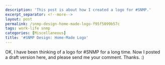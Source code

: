 ```yaml
---
description: 'This post is about how I created a logo for #SNMP.'
excerpt_separator: <!--more-->
layout: post
permalink: /snmp-design-home-made-logo-f95f5099b57c
tags: work-life snmp
categories: [Miscellaneous]
title: '#SNMP Design: Home-Made Logo'
---
```

OK, I have been thinking of a logo for #SNMP for a long time. Now I posted a draft version here, and please send me your comment. Thanks. :)
<!--more-->